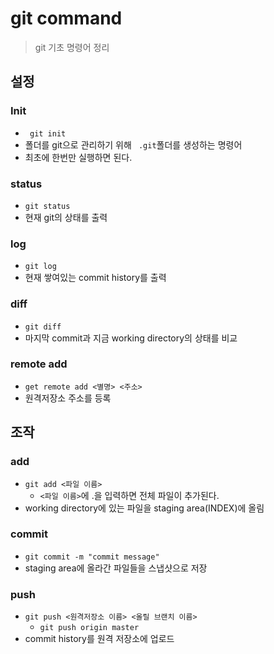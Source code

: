 # git command

> git 기초 명령어 정리

## 설정

### Init

- ` git init`
- 폴더를 git으로 관리하기 위해 ` .git`폴더를 생성하는 명령어
- 최초에 한번만 실행하면 된다.

### status

- `git status`
- 현재 git의 상태를 출력

### log

- `git log`
- 현재 쌓여있는 commit history를 출력

### diff

- `git diff`
- 마지막 commit과 지금 working directory의 상태를 비교

### remote add

- `get remote add <별명> <주소>`
- 원격저장소 주소를 등록

## 조작 

### add 

- `git add <파일 이름>`
  - `<파일 이름>`에 .을 입력하면 전체 파일이 추가된다. 
- working directory에 있는 파일을 staging area(INDEX)에 올림

### commit

- `git commit -m "commit message"`
- staging area에 올라간 파일들을 스냅샷으로 저장 

### push

- `git push <원격저장소 이름> <올릴 브랜치 이름>`
  - `git push origin master`
- commit history를 원격 저장소에 업로드 




